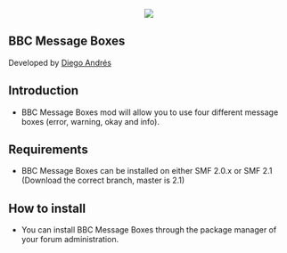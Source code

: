  <p align="center">
    <img src="https://smftricks.com/logos/logo.png">
 </p>

## BBC Message Boxes
Developed by [Diego Andrés](https://github.com/DiegoAndresCortes)

## Introduction
* BBC Message Boxes mod will allow you to use four different message boxes (error, warning, okay and info).

## Requirements
* BBC Message Boxes can be installed on either SMF 2.0.x or SMF 2.1 (Download the correct branch, master is 2.1)

## How to install
* You can install BBC Message Boxes through the package manager of your forum administration.
